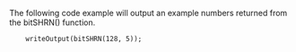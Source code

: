The following code example will output an example numbers returned from the bitSHRN() function.

```luceescript+trycf 
    writeOutput(bitSHRN(128, 5));
```
